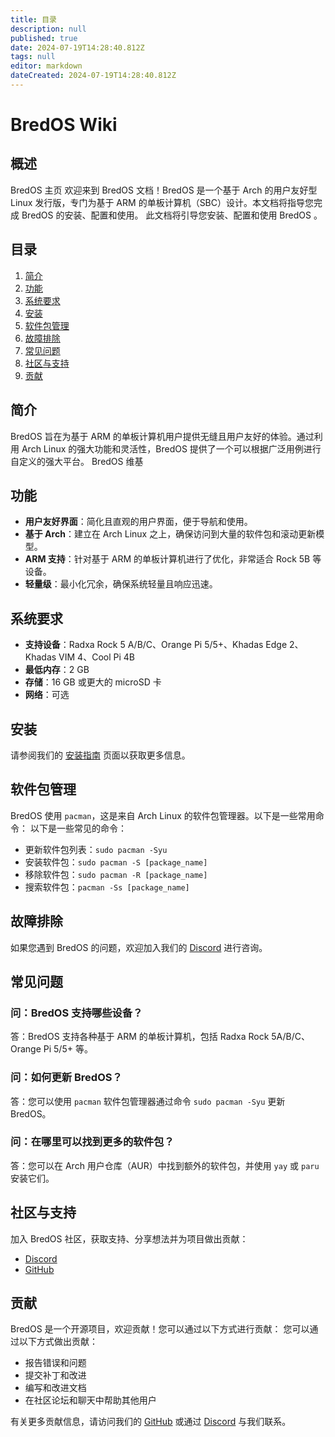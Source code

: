 ```yaml
---
title: 目录
description: null
published: true
date: 2024-07-19T14:28:40.812Z
tags: null
editor: markdown
dateCreated: 2024-07-19T14:28:40.812Z
---
```


# BredOS Wiki

## 概述

BredOS 主页 欢迎来到 BredOS 文档！BredOS 是一个基于 Arch 的用户友好型 Linux 发行版，专门为基于 ARM 的单板计算机（SBC）设计。本文档将指导您完成 BredOS 的安装、配置和使用。 此文档将引导您安装、配置和使用 BredOS 。

## 目录

1. [简介](#简介)
2. [功能](#功能)
3. [系统要求](#系统要求)
4. [安装](/installation)
5. [软件包管理](#软件包管理)
6. [故障排除](#故障排除)
7. [常见问题](#常见问题)
8. [社区与支持](#社区与支持)
9. [贡献](#贡献)

## 简介

BredOS 旨在为基于 ARM 的单板计算机用户提供无缝且用户友好的体验。通过利用 Arch Linux 的强大功能和灵活性，BredOS 提供了一个可以根据广泛用例进行自定义的强大平台。 BredOS 维基

## 功能

- **用户友好界面**：简化且直观的用户界面，便于导航和使用。
- **基于 Arch**：建立在 Arch Linux 之上，确保访问到大量的软件包和滚动更新模型。
- **ARM 支持**：针对基于 ARM 的单板计算机进行了优化，非常适合 Rock 5B 等设备。
- **轻量级**：最小化冗余，确保系统轻量且响应迅速。

## 系统要求

- **支持设备**：Radxa Rock 5 A/B/C、Orange Pi 5/5+、Khadas Edge 2、Khadas VIM 4、Cool Pi 4B
- **最低内存**：2 GB
- **存储**：16 GB 或更大的 microSD 卡
- **网络**：可选

## 安装

请参阅我们的 [安装指南](/installation) 页面以获取更多信息。

## 软件包管理

BredOS 使用 `pacman`，这是来自 Arch Linux 的软件包管理器。以下是一些常用命令： 以下是一些常见的命令：

- 更新软件包列表：`sudo pacman -Syu`
- 安装软件包：`sudo pacman -S [package_name]`
- 移除软件包：`sudo pacman -R [package_name]`
- 搜索软件包：`pacman -Ss [package_name]`

## 故障排除

如果您遇到 BredOS 的问题，欢迎加入我们的 [Discord](https://discord.gg/jwhxuyKXaa) 进行咨询。

## 常见问题

### 问：BredOS 支持哪些设备？

答：BredOS 支持各种基于 ARM 的单板计算机，包括 Radxa Rock 5A/B/C、Orange Pi 5/5+ 等。

### 问：如何更新 BredOS？

答：您可以使用 `pacman` 软件包管理器通过命令 `sudo pacman -Syu` 更新 BredOS。

### 问：在哪里可以找到更多的软件包？

答：您可以在 Arch 用户仓库（AUR）中找到额外的软件包，并使用 `yay` 或 `paru` 安装它们。

## 社区与支持

加入 BredOS 社区，获取支持、分享想法并为项目做出贡献：

- [Discord](https://discord.gg/jwhuyKXaa)
- [GitHub](http://github.com/BredOS)

## 贡献

BredOS 是一个开源项目，欢迎贡献！您可以通过以下方式进行贡献： 您可以通过以下方式做出贡献：

- 报告错误和问题
- 提交补丁和改进
- 编写和改进文档
- 在社区论坛和聊天中帮助其他用户

有关更多贡献信息，请访问我们的 [GitHub](http://github.com/BredOS) 或通过 [Discord](https://discord.gg/jwhxuyKXaa) 与我们联系。
